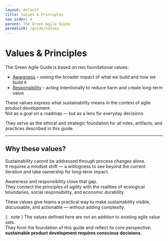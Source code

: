 ```yaml
---
layout: default
title: Values & Principles
nav_order: 4
parent: The Green Agile Guide
permalink: /guide/values
---
```


# Values & Principles

The Green Agile Guide is based on two foundational values:  
- [Awareness](/guide/values/awareness) – seeing the broader impact of what we build and how we build it  
- [Responsibility](/guide/values/responsibility) – acting intentionally to reduce harm and create long-term value


These values express what sustainability means in the context of agile product development:  
Not as a goal on a roadmap — but as a lens for everyday decisions.

They serve as the ethical and strategic foundation for all roles, artifacts, and practices described in this guide.

---

## Why these values?

Sustainability cannot be addressed through process changes alone.  
It requires a mindset shift — a willingness to see beyond the current iteration and take ownership for long-term impact.

Awareness and responsibility close that gap.  
They connect the principles of agility with the realities of ecological boundaries, social responsibility, and economic durability.

These values give teams a practical way to make sustainability visible, discussable, and actionable — without adding complexity.

{: .note }
The values defined here are not an addition to existing agile value sets.  
They form the foundation of this guide and reflect its core perspective:  
**sustainable product development requires conscious decisions.**